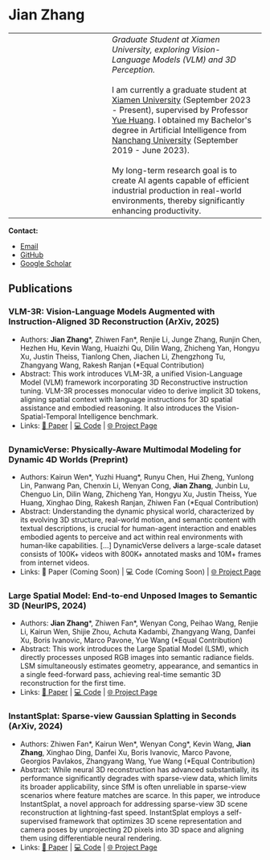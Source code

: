 # Jian Zhang

<table>
  <tr>
    <td style="width: 170px; vertical-align: top; padding-right: 20px; border: 0;">
      <div style="width: 150px; height: 150px; border-radius: 50%;
                  background-image: url('jian_zhang.jpg');
                  background-size: cover;
                  background-position: center center;
                  background-repeat: no-repeat;"
           aria-label="Jian Zhang" role="img">
        &nbsp;
      </div>
    </td>
    <td style="vertical-align: top; border: 0;">
      <em>Graduate Student at Xiamen University, exploring Vision-Language Models (VLM) and 3D Perception.</em>
      <br><br>
      I am currently a graduate student at <a href="https://www.xmu.edu.cn/" target="_blank" rel="noopener noreferrer">Xiamen University</a> (September 2023 - Present), supervised by Professor <a href="https://huangyue05.github.io/" target="_blank" rel="noopener noreferrer">Yue Huang</a>. I obtained my Bachelor's degree in Artificial Intelligence from <a href="http://www.ncu.edu.cn/" target="_blank" rel="noopener noreferrer">Nanchang University</a> (September 2019 - June 2023).
      <br><br>
      My long-term research goal is to create AI agents capable of efficient industrial production in real-world environments, thereby significantly enhancing productivity.
    </td>
  </tr>
</table>

**Contact:**
*   [Email](mailto:zjrandomyeah@gmail.com)
*   [GitHub](https://github.com/Jian-Zhang-3DV)
*   [Google Scholar](https://scholar.google.com/citations?user=qBNtBsAAAAAJ&hl=en&oi=sra)

## Publications

### VLM-3R: Vision-Language Models Augmented with Instruction-Aligned 3D Reconstruction (ArXiv, 2025)
*   Authors: **Jian Zhang***, Zhiwen Fan*, Renjie Li, Junge Zhang, Runjin Chen, Hezhen Hu, Kevin Wang, Huaizhi Qu, Dilin Wang, Zhicheng Yan, Hongyu Xu, Justin Theiss, Tianlong Chen, Jiachen Li, Zhengzhong Tu, Zhangyang Wang, Rakesh Ranjan (*Equal Contribution)
*   Abstract: This work introduces VLM-3R, a unified Vision-Language Model (VLM) framework incorporating 3D Reconstructive instruction tuning. VLM-3R processes monocular video to derive implicit 3D tokens, aligning spatial context with language instructions for 3D spatial assistance and embodied reasoning. It also introduces the Vision-Spatial-Temporal Intelligence benchmark.
*   Links: [📄 Paper](https://arxiv.org/abs/2505.20279) | [💻 Code](https://github.com/VITA-Group/VLM-3R) | [🌐 Project Page](https://vlm-3r.github.io/)

### DynamicVerse: Physically-Aware Multimodal Modeling for Dynamic 4D Worlds (Preprint)
*   Authors: Kairun Wen*, Yuzhi Huang*, Runyu Chen, Hui Zheng, Yunlong Lin, Panwang Pan, Chenxin Li, Wenyan Cong, **Jian Zhang**, Junbin Lu, Chenguo Lin, Dilin Wang, Zhicheng Yan, Hongyu Xu, Justin Theiss, Yue Huang, Xinghao Ding, Rakesh Ranjan, Zhiwen Fan (*Equal Contribution)
*   Abstract: Understanding the dynamic physical world, characterized by its evolving 3D structure, real-world motion, and semantic content with textual descriptions, is crucial for human-agent interaction and enables embodied agents to perceive and act within real environments with human‑like capabilities. [...] DynamicVerse delivers a large-scale dataset consists of 100K+ videos with 800K+ annotated masks and 10M+ frames from internet videos.
*   Links: 📄 Paper (Coming Soon) | 💻 Code (Coming Soon) | [🌐 Project Page](https://dynamic-verse.github.io/)

### Large Spatial Model: End-to-end Unposed Images to Semantic 3D (NeurIPS, 2024)
*   Authors: **Jian Zhang***, Zhiwen Fan*, Wenyan Cong, Peihao Wang, Renjie Li, Kairun Wen, Shijie Zhou, Achuta Kadambi, Zhangyang Wang, Danfei Xu, Boris Ivanovic, Marco Pavone, Yue Wang (*Equal Contribution)
*   Abstract: This work introduces the Large Spatial Model (LSM), which directly processes unposed RGB images into semantic radiance fields. LSM simultaneously estimates geometry, appearance, and semantics in a single feed-forward pass, achieving real-time semantic 3D reconstruction for the first time.
*   Links: [📄 Paper](https://arxiv.org/abs/2410.18956) | [💻 Code](https://github.com/NVlabs/LSM) | [🌐 Project Page](https://largespatialmodel.github.io/)

### InstantSplat: Sparse-view Gaussian Splatting in Seconds (ArXiv, 2024)
*   Authors: Zhiwen Fan*, Kairun Wen*, Wenyan Cong*, Kevin Wang, **Jian Zhang**, Xinghao Ding, Danfei Xu, Boris Ivanovic, Marco Pavone, Georgios Pavlakos, Zhangyang Wang, Yue Wang (*Equal Contribution)
*   Abstract: While neural 3D reconstruction has advanced substantially, its performance significantly degrades with sparse-view data, which limits its broader applicability, since SfM is often unreliable in sparse-view scenarios where feature matches are scarce. In this paper, we introduce InstantSplat, a novel approach for addressing sparse-view 3D scene reconstruction at lightning-fast speed. InstantSplat employs a self-supervised framework that optimizes 3D scene representation and camera poses by unprojecting 2D pixels into 3D space and aligning them using differentiable neural rendering.
*   Links: [📄 Paper](https://arxiv.org/abs/2403.20309) | [💻 Code](https://github.com/NVlabs/InstantSplat) | [🌐 Project Page](https://instantsplat.github.io/)
